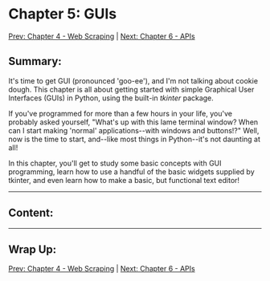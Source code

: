 # Chapter 5: GUIs

[Prev: Chapter 4 - Web Scraping](./chapter04.md) | [Next: Chapter 6 - APIs](./chapter06.md)

## Summary:

It's time to get GUI (pronounced 'goo-ee'), and I'm not talking about cookie dough.
This chapter is all about getting started with simple Graphical User Interfaces
(GUIs) in Python, using the built-in *tkinter* package.

If you've programmed for more than a few hours in your life, you've probably
asked yourself, "What's up with this lame terminal window? When can I start
making 'normal' applications--with windows and buttons!?" Well, now is the
time to start, and--like most things in Python--it's not daunting at all!

In this chapter, you'll get to study some basic concepts with GUI programming,
learn how to use a handful of the basic widgets supplied by tkinter, and
even learn how to make a basic, but functional text editor!

---

## Content:

---

## Wrap Up:

[Prev: Chapter 4 - Web Scraping](./chapter04.md) | [Next: Chapter 6 - APIs](./chapter06.md)
